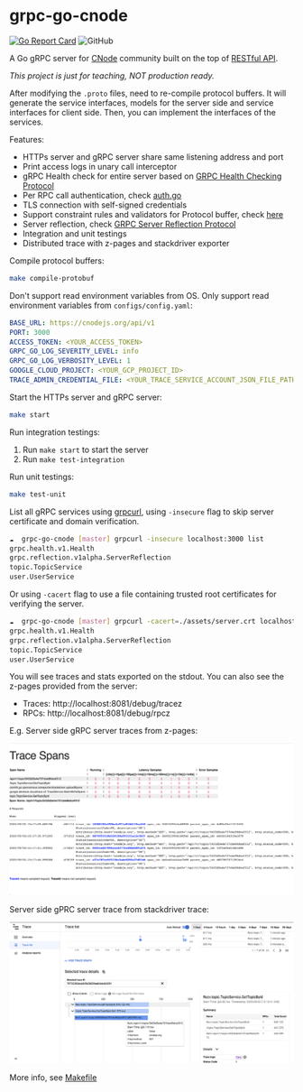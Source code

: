 # grpc-go-cnode

[![Go Report Card](https://goreportcard.com/badge/github.com/mrdulin/grpc-go-cnode)](https://goreportcard.com/report/github.com/mrdulin/grpc-go-cnode)
![GitHub](https://img.shields.io/github/license/mrdulin/grpc-go-cnode)

A Go gRPC server for [CNode](https://cnodejs.org) community built on the top of [RESTful API](https://cnodejs.org/api).

*This project is just for teaching, NOT production ready.*

After modifying the `.proto` files, need to re-compile protocol buffers.
It will generate the service interfaces, models for the server side and service interfaces for client side.
Then, you can implement the interfaces of the services.

Features:

* HTTPs server and gRPC server share same listening address and port
* Print access logs in unary call interceptor
* gRPC Health check for entire server based on [GRPC Health Checking Protocol](https://github.com/grpc/grpc/blob/master/doc/health-checking.md)
* Per RPC call authentication, check [auth.go](./internal/utils/auth/auth.go)
* TLS connection with self-signed credentials
* Support constraint rules and validators for Protocol buffer, check [here](./internal/protobufs/user/service.proto)
* Server reflection, check [GRPC Server Reflection Protocol](https://github.com/grpc/grpc/blob/master/doc/server-reflection.md)
* Integration and unit testings
* Distributed trace with z-pages and stackdriver exporter

Compile protocol buffers:

```bash
make compile-protobuf
```

Don't support read environment variables from OS. Only support read environment variables from `configs/config.yaml`:
```yaml
BASE_URL: https://cnodejs.org/api/v1
PORT: 3000
ACCESS_TOKEN: <YOUR_ACCESS_TOKEN>
GRPC_GO_LOG_SEVERITY_LEVEL: info
GRPC_GO_LOG_VERBOSITY_LEVEL: 1
GOOGLE_CLOUD_PROJECT: <YOUR_GCP_PROJECT_ID>
TRACE_ADMIN_CREDENTIAL_FILE: <YOUR_TRACE_SERVICE_ACCOUNT_JSON_FILE_PATH>

```

Start the HTTPs server and gRPC server:
```bash
make start
```

Run integration testings:

1. Run `make start` to start the server
2. Run `make test-integration`

Run unit testings:

```bash
make test-unit
```

List all gRPC services using [grpcurl](https://github.com/fullstorydev/grpcurl), using `-insecure` flag to skip server certificate and domain verification.

```bash
☁  grpc-go-cnode [master] grpcurl -insecure localhost:3000 list
grpc.health.v1.Health
grpc.reflection.v1alpha.ServerReflection
topic.TopicService
user.UserService
```

Or using `-cacert` flag to use a file containing trusted root certificates for verifying the server.

```bash
☁  grpc-go-cnode [master] grpcurl -cacert=./assets/server.crt localhost:3000 list
grpc.health.v1.Health
grpc.reflection.v1alpha.ServerReflection
topic.TopicService
user.UserService
```

You will see traces and stats exported on the stdout. You can also see the z-pages provided from the server:

- Traces: http://localhost:8081/debug/tracez
- RPCs: http://localhost:8081/debug/rpcz

E.g. Server side gRPC server traces from z-pages:

![z-pages trace](./assets/z-pages-trace.png)


Server side gPRC server trace from stackdriver trace:

![stackdriver trace](./assets/stackdriver-trace.png)

More info, see [Makefile](./Makefile)
